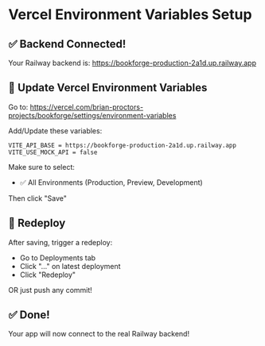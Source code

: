 # Vercel Environment Variables Setup

## ✅ Backend Connected!

Your Railway backend is: https://bookforge-production-2a1d.up.railway.app

## 🔧 Update Vercel Environment Variables

Go to: https://vercel.com/brian-proctors-projects/bookforge/settings/environment-variables

Add/Update these variables:

```
VITE_API_BASE = https://bookforge-production-2a1d.up.railway.app
VITE_USE_MOCK_API = false
```

Make sure to select:
- ✅ All Environments (Production, Preview, Development)

Then click "Save"

## 🚀 Redeploy

After saving, trigger a redeploy:
- Go to Deployments tab
- Click "..." on latest deployment
- Click "Redeploy"

OR just push any commit!

## ✅ Done!

Your app will now connect to the real Railway backend!

